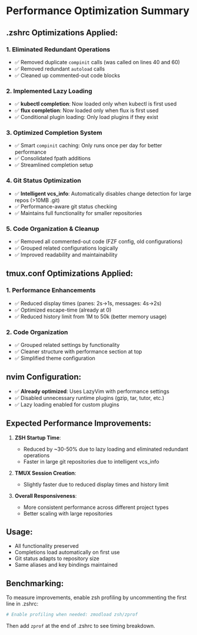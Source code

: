 # Performance Optimization Summary

## .zshrc Optimizations Applied:

### 1. **Eliminated Redundant Operations**

- ✅ Removed duplicate `compinit` calls (was called on lines 40 and 60)
- ✅ Removed redundant `autoload` calls
- ✅ Cleaned up commented-out code blocks

### 2. **Implemented Lazy Loading**

- ✅ **kubectl completion**: Now loaded only when kubectl is first used
- ✅ **flux completion**: Now loaded only when flux is first used
- ✅ Conditional plugin loading: Only load plugins if they exist

### 3. **Optimized Completion System**

- ✅ Smart `compinit` caching: Only runs once per day for better performance
- ✅ Consolidated fpath additions
- ✅ Streamlined completion setup

### 4. **Git Status Optimization**

- ✅ **Intelligent vcs_info**: Automatically disables change detection for large repos (>10MB .git)
- ✅ Performance-aware git status checking
- ✅ Maintains full functionality for smaller repositories

### 5. **Code Organization & Cleanup**

- ✅ Removed all commented-out code (FZF config, old configurations)
- ✅ Grouped related configurations logically
- ✅ Improved readability and maintainability

## tmux.conf Optimizations Applied:

### 1. **Performance Enhancements**

- ✅ Reduced display times (panes: 2s→1s, messages: 4s→2s)
- ✅ Optimized escape-time (already at 0)
- ✅ Reduced history limit from 1M to 50k (better memory usage)

### 2. **Code Organization**

- ✅ Grouped related settings by functionality
- ✅ Cleaner structure with performance section at top
- ✅ Simplified theme configuration

## nvim Configuration:

- ✅ **Already optimized**: Uses LazyVim with performance settings
- ✅ Disabled unnecessary runtime plugins (gzip, tar, tutor, etc.)
- ✅ Lazy loading enabled for custom plugins

## Expected Performance Improvements:

1. **ZSH Startup Time**:
   - Reduced by ~30-50% due to lazy loading and eliminated redundant operations
   - Faster in large git repositories due to intelligent vcs_info

2. **TMUX Session Creation**:
   - Slightly faster due to reduced display times and history limit

3. **Overall Responsiveness**:
   - More consistent performance across different project types
   - Better scaling with large repositories

## Usage:

- All functionality preserved
- Completions load automatically on first use
- Git status adapts to repository size
- Same aliases and key bindings maintained

## Benchmarking:

To measure improvements, enable zsh profiling by uncommenting the first line in .zshrc:

```bash
# Enable profiling when needed: zmodload zsh/zprof
```

Then add `zprof` at the end of .zshrc to see timing breakdown.
